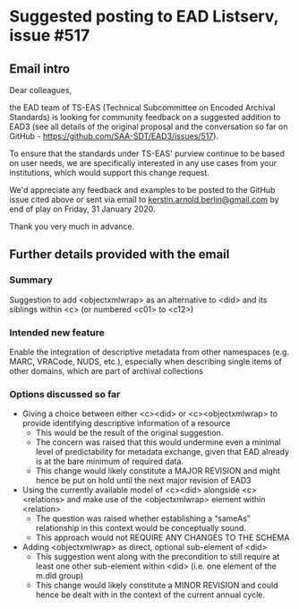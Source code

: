 # Suggested posting to EAD Listserv, issue #517
 
## Email intro
Dear colleagues,

the EAD team of TS-EAS (Technical Subcommittee on Encoded Archival Standards) is looking for community feedback on a suggested addition to EAD3 (see all details of the original proposal and the conversation so far on GitHub - https://github.com/SAA-SDT/EAD3/issues/517). 

To ensure that the standards under TS-EAS' purview continue to be based on user needs, we are specifically interested in any 
use cases from your institutions, which would support this change request.

We'd appreciate any feedback and examples to be posted to the GitHub issue cited above or sent via email to kerstin.arnold.berlin@gmail.com by end of play on Friday, 31 January 2020.

Thank you very much in advance.

## Further details provided with the email
### Summary
Suggestion to add &lt;objectxmlwrap> as an alternative to &lt;did> and its siblings within &lt;c>
(or numbered &lt;c01> to &lt;c12>)

### Intended new feature
Enable the integration of descriptive metadata from other namespaces (e.g. MARC, VRACode, NUDS, etc.), 
especially when describing single items of other domains, which are part of archival collections

### Options discussed so far
- Giving a choice between either &lt;c>&lt;did> or &lt;c>&lt;objectxmlwrap> to provide identifying descriptive information of a resource
  - This would be the result of the original suggestion.
  - The concern was raised that this would undermine even a minimal level of predictability for metadata exchange, given that EAD already is at the bare minimum of required data.
  - This change would likely constitute a MAJOR REVISION and might hence be put on hold until the next major revision of EAD3
- Using the currently available model of &lt;c>&lt;did> alongside &lt;c>&lt;relations> and make use of the &lt;objectxmlwrap> element within &lt;relation>
  - The question was raised whether establishing a “sameAs” relationship in this context would be conceptually sound.
  - This approach would not REQUIRE ANY CHANGES TO THE SCHEMA
- Adding &lt;objectxmlwrap> as direct, optional sub-element of &lt;did>
  - This suggestion went along with the precondition to still require at least one other sub-element within &lt;did> (i.e. one element of the m.did group)
  - This change would likely constitute a MINOR REVISION and could hence be dealt with in the context of the current annual cycle.

